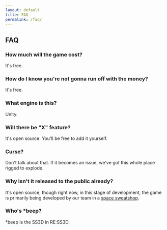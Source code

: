 ```yaml
---
layout: default
title: FAQ
permalink: /faq/
---
```

## FAQ

### How much will the game cost?
It's free.

### How do I know you're not gonna run off with the money?
It's free.

### What engine is this?
Unity.

### Will there be "X" feature?
It's open source. You'll be free to add it yourself.

### Curse?
Don't talk about that. If it becomes an issue, we've got this whole place rigged to explode.

### Why isn't it released to the public already?
It's open source, though right now, in this stage of development, the game is primarily being developed by our team in a [space sweatshop](https://discord.gg/3ny9tdH).

### Who's *beep?
*beep is the SS3D in RE:SS3D.

